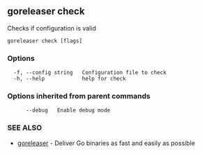 ## goreleaser check

Checks if configuration is valid

```
goreleaser check [flags]
```

### Options

```
  -f, --config string   Configuration file to check
  -h, --help            help for check
```

### Options inherited from parent commands

```
      --debug   Enable debug mode
```

### SEE ALSO

* [goreleaser](goreleaser.md)	 - Deliver Go binaries as fast and easily as possible

